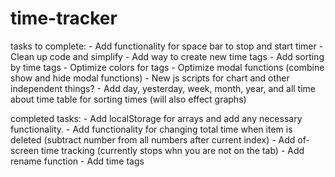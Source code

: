 # time-tracker


tasks to complete:
    - Add functionality for space bar to stop and start timer
    - Clean up code and simplify
    - Add way to create new time tags
    - Add sorting by time tags
    - Optimize colors for tags
    - Optimize modal functions (combine show and hide modal functions)
    - New js scripts for chart and other independent things?
    - Add day, yesterday, week, month, year, and all time about time table for sorting times (will also effect graphs)

completed tasks: 
    - Add localStorage for arrays and add any necessary functionality. 
    - Add functionality for changing total time when item is deleted (subtract number from all numbers after current index)
    - Add of-screen time tracking (currently stops whn you are not on the tab)
    - Add rename function
    - Add time tags
